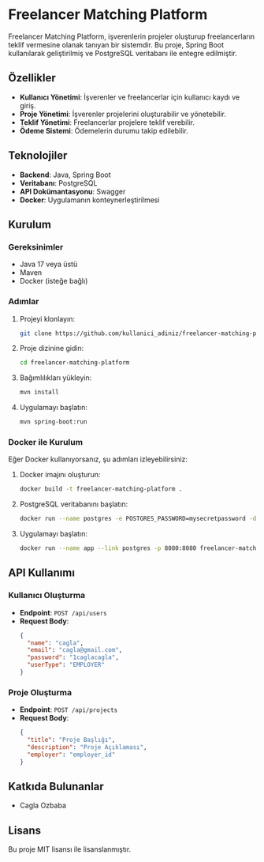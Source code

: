 # Freelancer Matching Platform

Freelancer Matching Platform, işverenlerin projeler oluşturup freelancerların teklif vermesine olanak tanıyan bir sistemdir. Bu proje, Spring Boot kullanılarak geliştirilmiş ve PostgreSQL veritabanı ile entegre edilmiştir. 

## Özellikler

- **Kullanıcı Yönetimi**: İşverenler ve freelancerlar için kullanıcı kaydı ve giriş.
- **Proje Yönetimi**: İşverenler projelerini oluşturabilir ve yönetebilir.
- **Teklif Yönetimi**: Freelancerlar projelere teklif verebilir.
- **Ödeme Sistemi**: Ödemelerin durumu takip edilebilir.

## Teknolojiler

- **Backend**: Java, Spring Boot
- **Veritabanı**: PostgreSQL
- **API Dokümantasyonu**: Swagger
- **Docker**: Uygulamanın konteynerleştirilmesi

## Kurulum

### Gereksinimler

- Java 17 veya üstü
- Maven
- Docker (isteğe bağlı)

### Adımlar

1. Projeyi klonlayın:
    ```bash
    git clone https://github.com/kullanici_adiniz/freelancer-matching-platform.git
    ```

2. Proje dizinine gidin:
    ```bash
    cd freelancer-matching-platform
    ```

3. Bağımlılıkları yükleyin:
    ```bash
    mvn install
    ```

4. Uygulamayı başlatın:
    ```bash
    mvn spring-boot:run
    ```

### Docker ile Kurulum

Eğer Docker kullanıyorsanız, şu adımları izleyebilirsiniz:

1. Docker imajını oluşturun:
    ```bash
    docker build -t freelancer-matching-platform .
    ```

2. PostgreSQL veritabanını başlatın:
    ```bash
    docker run --name postgres -e POSTGRES_PASSWORD=mysecretpassword -d postgres
    ```

3. Uygulamayı başlatın:
    ```bash
    docker run --name app --link postgres -p 8080:8080 freelancer-matching-platform
    ```

## API Kullanımı

### Kullanıcı Oluşturma

- **Endpoint**: `POST /api/users`
- **Request Body**:
    ```json
    {
      "name": "cagla",
      "email": "cagla@gmail.com",
      "password": "1caglacagla",
      "userType": "EMPLOYER"
    }
    ```

### Proje Oluşturma

- **Endpoint**: `POST /api/projects`
- **Request Body**:
    ```json
    {
      "title": "Proje Başlığı",
      "description": "Proje Açıklaması",
      "employer": "employer_id"
    }
    ```

## Katkıda Bulunanlar

- Cagla Ozbaba

## Lisans

Bu proje MIT lisansı ile lisanslanmıştır.
